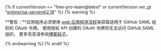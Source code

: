 {% if currentVersion == "free-pro-team@latest" or currentVersion ver_gt "enterprise-server@2.18" %}
{% warning %}

**警告：**应用程序必须使用 [web 应用程序流程](/apps/building-oauth-apps/authorizing-oauth-apps/#web-application-flow)来获取适用于 GitHub SAML 组织的 OAuth 令牌。 使用授权 API 创建的 OAuth 令牌将无法访问 GitHub SAML 组织。 更多信息请参阅[博客帖子](https://developer.github.com/changes/2019-11-05-deprecated-passwords-and-authorizations-api)。

{% endwarning %}
{% endif %}
